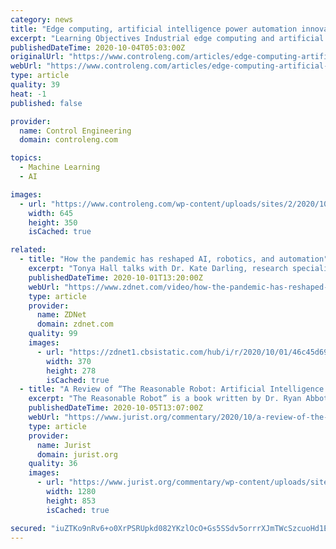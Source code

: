 ```yaml
---
category: news
title: "Edge computing, artificial intelligence power automation innovation"
excerpt: "Learning Objectives Industrial edge computing and artificial intelligence (AI) contribute to automation innovation and effectiveness. Aut"
publishedDateTime: 2020-10-04T05:03:00Z
originalUrl: "https://www.controleng.com/articles/edge-computing-artificial-intelligence-power-automation-innovation/"
webUrl: "https://www.controleng.com/articles/edge-computing-artificial-intelligence-power-automation-innovation/"
type: article
quality: 39
heat: -1
published: false

provider:
  name: Control Engineering
  domain: controleng.com

topics:
  - Machine Learning
  - AI

images:
  - url: "https://www.controleng.com/wp-content/uploads/sites/2/2020/10/CTLx-StoneShi-Slider.jpg"
    width: 645
    height: 350
    isCached: true

related:
  - title: "How the pandemic has reshaped AI, robotics, and automation"
    excerpt: "Tonya Hall talks with Dr. Kate Darling, research specialist at the MIT Media Lab, to learn more about how the future of AI, robotics, and automation was reshaped following the COVID-19 pandemic outbreak."
    publishedDateTime: 2020-10-01T13:20:00Z
    webUrl: "https://www.zdnet.com/video/how-the-pandemic-has-reshaped-ai-robotics-and-automation/"
    type: article
    provider:
      name: ZDNet
      domain: zdnet.com
    quality: 99
    images:
      - url: "https://zdnet1.cbsistatic.com/hub/i/r/2020/10/01/46c45d69-b545-4832-8436-707c403c6393/thumbnail/370x278/f9e6564e767b3b87b7f3eb35bb3c3e1a/20201001-j2-google.jpg"
        width: 370
        height: 278
        isCached: true
  - title: "A Review of “The Reasonable Robot: Artificial Intelligence and the Law” and a Conversation with the Author"
    excerpt: "The Reasonable Robot” is a book written by Dr. Ryan Abbott who, when not thinking about the future of the future of artificial intelligence (AI) and the law, teaches law at the University of Surrey"
    publishedDateTime: 2020-10-05T13:07:00Z
    webUrl: "https://www.jurist.org/commentary/2020/10/a-review-of-the-reasonable-robot/"
    type: article
    provider:
      name: Jurist
      domain: jurist.org
    quality: 36
    images:
      - url: "https://www.jurist.org/commentary/wp-content/uploads/sites/3/2020/10/robot_1601901819.jpg"
        width: 1280
        height: 853
        isCached: true

secured: "iuZTKo9nRv6+o0XrPSRUpkd082YKzlOcO+Gs5SSdv5orrrXJmTWcSzcuoHd1EjOJjyzTxCRY6zvW8QtyjbnEpgdJi1qeOfiWPy+ph2WyyGVhpxvBlH9ATBUqkAmulv4w3KPywWTqrXT4tJKQlhs941IWRZTMA2SSIlwmpiUYObfD6erNWvNjq6rHsDshEsi9TOVswFQQaa9mPNVMxpVj/MW34iDU+z0YQhCsJ0BunbaY0FNRY4XFOJdOHpiGQJ77zsgMa2hIwp7LbnezYbK26gj4Ggm113cSDkF94b1G3i9PqYDS2vpyGQWQrr8YQ3+E6xuLkY6lpbikTKpASyW27mRiFoQEbPFA9Me+SxPz5X4=;5V9YYRtqp9c2d/jY8UseKg=="
---
```


